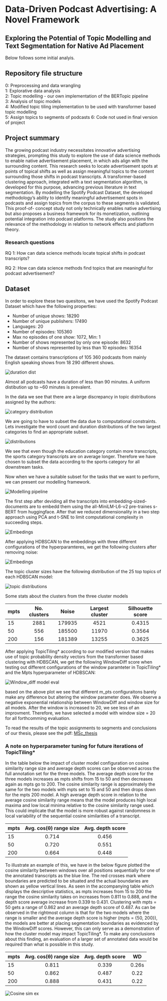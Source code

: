 # Data-Driven Podcast Advertising: A Novel Framework
## Exploring the Potential of Topic Modelling and Text Segmentation for Native Ad Placement

Below follows some initial analyis.

## Repository file structure
0: Preprocessing and data wrangling  
1: Explorative data analysis  
2: Topic modelling -  our own implementation of the BERTopic pipeline  
3: Analysis of topic models  
4: Modified topic tiling implementation to be used with transformer based topic modelling  
5: Assign topics to segments of podcasts
6: Code not used in final version of project


## Project summary
The growing podcast industry necessitates innovative advertising strategies, prompting this study to explore the use of data science methods to enable native advertisement placement, in which ads align with the surrounding content. This research seeks to locate advertisement spots at points of topical shifts as well as assign meaningful topics to the content surrounding those shifts in podcast transcripts. A transformer-based clustering approach, integrated with a text segmentation algorithm, is developed for this purpose, advancing previous literature in text segmentation. By modelling the Spotify Podcast Dataset, the developed methodology’s ability to identify meaningful advertisement spots in podcasts and assign topics from the corpus to these segments is validated. This proof-of- concept study not only technically enables native advertising but also proposes a business framework for its monetization, outlining potential integration into podcast platforms. The study also positions the relevance of the methodology in relation to network effects and platform theory.


### Research questions
RQ 1: How can data science methods locate topical shifts in podcast transcripts?

RQ 2: How can data science methods find topics that are meaningful for podcast advertisement?


## Dataset 
In order to explore these two quesitons, we have used the Spotify Podcast Dataset which have the following properties: 

* Number of unique shows: 18290
* Number of unique publishers: 17490
* Languages: 20
* Number of episodes: 105360
* Max no episodes of one show: 1072, Min: 1
* Number of shows represented by only one episode: 8632
* Number of shows represented by less than 10 episodes: 16354

The dataset contains transcriptions of 105 360 podcasts from mainly English speaking shows from 18 290 different shows.

![duration dist](Images/duration_dist.png)

Almost all podcasts have a duration of less than 90 minutes. A uniform distibution up to ~60 minutes is prevalent.

In the data we see that there are a large discrepancy in topic distributions assigned by the authors: 

![category distribution](Images/categories.png)

We are going to have to subset the data due to computational constraints. 
Lets investigate the word count and duration distributions of the two largest categories to find an appropriate subset.

![distributions](Images/eduvssport.png)

We see that even though the education category contain more transcripts, the sports category transcripts are on average longer. Therefore we have chosen to subset the data according to the sports category for all downstream tasks. 

Now when we have a suitable subset for the tasks that we want to perform, we can present our modelling framework.

![Modelling pipeline](thesis_figures/modelling_framework.png)

The first step after deviding all the transcripts into embedding-sized-documents are to embedd them using the all-MiniLM-L6-v2 pre-traines s-BERT from huggingface. After that we reduced dimensionality in a two step approach using PCA and t-SNE to limit computational complexity in succeeding steps.

![Embedings](Images/embeddings.png)

After applying HDBSCAN to the embeddings with three different configurations of the hyperparamteres, we get the following clusters after removing noise: 

![Embedings](Images/clusters.png)

The topic cluster sizes have the following distribution of the 25 top topics of each HDBSCAN model: 

![topic distributions](Images/topic_model_dists.png)

Some stats about the clusters from the three cluster models

| mpts        | No. clusters   | Noise  | Largest cluster | Silhouette score
| ------------- |:-------------:| :-----:|:----: | :-----:
| 15      | 2881 |  179935| 4521 | 0.4315
| 50      | 556      |   185500 |11970 | 0.3564
| 200 | 156      | 181389 |13255 | 0.3625


After applying TopicTiling* according to our modified version that makes use of topic probability density vectors from the transformer based clustering with HDBSCAN, we get the following WindowDiff score when testing out different configurations of the window paramteter in TopicTiling* and the Mpts hyperparameter of HDBSCAN: 

![Window_diff model eval](Images/model_selection.png)

based on the above plot we see that different m_pts configuraitons barely make any difference but altering the window parameter does. We observe a negative exponential relationship between WindowDiff and window size for all models. After the window is increased to 20, we see less of an improvment. Therefore, we have selected a model with window size = 20 for all forthcomming evaluation. 

To read the results of the topic assignments to segments and conclusions of our thesis, please see the pdf: [MSc_thesis](master_thesis_final.pdf)

### A note on hyperparameter tuning for future iterations of TopicTiling*

In the table below the impact of cluster model configuration on cosine similarity range size and average depth scores can be observed across the full annotation set for the three models. The average depth score for the three models increases as mpts shifts from 15 to 50 and then decreases again as mpts go to 200. The cosine similarity range is approximately the same for the two models with mpts set to 15 and 50 and then drops down for the mpts 200 model. A high average depth score in relation to the average cosine similarity range means that the model produces high local maxima and low local minima relative to the cosine similarity range used. This could implicate that the model is more robust against randomness in local variability of the sequential cosine similarities of a transcript.

| mpts | Avg. cos(θ) range size   | Avg. depth score | 
| ---- |:-------------:| :-----:|
| 15  | 0.714 | 0.456| 
| 50  | 0.720 | 0.551 |
| 200 | 0.664 | 0.448 |

To illustrate an example of this, we have in the below figure plotted the cosine similarity between windows over all positions sequentially for one of the annotated transcripts as the blue line. The red crosses mark where boundaries are predicted to be situated and the actual boundaries are shown as yellow vertical lines. As seen in the accompanying table which displays the descriptive statistics, as mpts increases from 15 to 200 the range the cosine similarity takes on increases from 0.811 to 0.888, and the depth score average increase from 0.339 to 0.431. Clustering with mpts = 50 gets a range of 0.862 and an average depth score of 0.487. As can be observed in the rightmost column is that for the two models where the range is smaller and the average depth score is higher (mpts = {50, 200}), the models are better at placing segmentation boundaries as evidenced by the WindowDiff scores. However, this can only serve as a demonstration of how the cluster model may impact TopicTiling*. To make any conclusions about this finding, an evaluation of a larger set of annotated data would be required than what is possible in this study.

| mpts | Avg. cos(θ) range size   | Avg. depth score | WD
| ---- |:-------------:| :-----:| :----: 
| 15  | 0.811 | 0.339| 0.26s
| 50  | 0.862 | 0.487 |0.22
| 200 | 0.888 | 0.431 |0.22


![Cosine sim ex](Images/cosine_sim_ex.png)